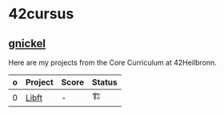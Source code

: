 # 42cursus

## [gnickel](https://profile.intra.42.fr/)

Here are my projects from the Core Curriculum at 42Heilbronn.

| o | Project | Score | Status |
| --- | --- | --- | --- |
| 0 | [Libft](https://github.com/mc-gaybriel/42cursus/tree/main/0.0-Libft) | - | 🏗️ |
